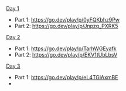 [Day 1](https://adventofcode.com/2024/day/1)

- Part 1: https://go.dev/play/p/0yFQKbhz9Pw
- Part 2: https://go.dev/play/p/Jnpzq_PXRK5

[Day 2](https://adventofcode.com/2024/day/2)

- Part 1: https://go.dev/play/p/TarhWGEyafk
- Part 2: https://go.dev/play/p/EKV1tUbLbsV

[Day 3](https://adventofcode.com/2024/day/3)

- Part 1: https://go.dev/play/p/eL4TGiAxmBE
- 
